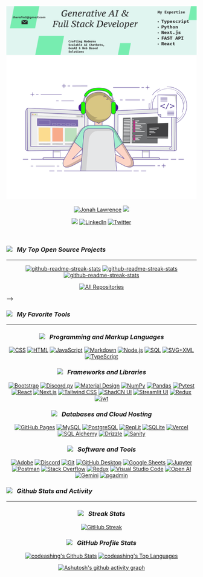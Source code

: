 
<img src="./assets/linkedbanner.png" alt="banner">
<img src="./assets/coding.gif" alt="banner">
 
   
<p align="center">
  <a href="https://github.com/codeashing">
   <img src="https://readme-typing-svg.demolab.com?font=Fira+Code&size=35&duration=1&pause=10000000&color=60f6af&center=true&repeat=false&width=435&lines=Rafi+Ali" alt="Jonah Lawrence" /></a>

  <a href="https://github.com/DenverCoder1/readme-typing-svg">
    <img src="https://readme-typing-svg.demolab.com?font=Fira+Code&pause=1000&width=435&lines=I'm+Software+Engineer;Generative+AI;Modern+Web+App+Developer;Jamstack+Developer;Empowering+solution+creation+for+success;Tech+Evangelist&font=Fira%20Code&center=true&width=600&height=45&color=60f6af&vCenter=true&pause=1000&size=22" /></a>
</p>
 
<!-- Social icons section -->
<p align="center">
<a href="https://therafiali.vercel.app/"><img src="https://img.shields.io/badge/personal website-F15B2A?style=for-the-badge&logo=firefox&logoColor=white"/></a>
  <a href="https://www.linkedin.com/in/therafiali/"><img  alt="LinkedIn" title="LinkedIn" src="https://img.shields.io/badge/LinkedIn-0b5fbb?style=for-the-badge&logo=linkedin&logoColor=white"/></a>
  <a href="https://twitter.com/therafiali"><img  alt="Twitter" title="Twitter" src="https://img.shields.io/badge/twitter-1c96e9?style=for-the-badge&logo=twitter&logoColor=white"/></a>
  <br/>
   
</p>

<br/>

***<h3><img src="https://media.giphy.com/media/ES9cAJlcxblRESzOH1/giphy.gif" width="50px"> &nbsp; My Top Open Source Projects</h3>***
<hr></hr>


<div align="center" >
  <p>
    <a href="https://github.com/therafiali/Chatbot_with_Simple_Book_Api"><img width="278" src="https://denvercoder1-github-readme-stats.vercel.app/api/pin/?username=therafiali&repo=Chatbot_with_Simple_Book_Api&theme=react&bg_color=#26bf86&title_color=#197f59&hide_border=true&icon_color=#1d9468&show_icons=false" alt="github-readme-streak-stats"></a>
    <a href="https://github.com/therafiali/Financial_Analyst_using_GenAI"><img width="278" src="https://denvercoder1-github-readme-stats.vercel.app/api/pin/?username=therafiali&repo=Financial_Analyst_using_GenAI&theme=react&bg_color=#26bf86&title_color=#197f59&hide_border=true&icon_color=#1d9468&show_icons=false" alt="github-readme-streak-stats"></a>
    <a href="https://github.com/therafiali/Full_Stack_ecommerce_project-01"><img width="278" src="https://denvercoder1-github-readme-stats.vercel.app/api/pin/?username=therafiali&repo=Full_Stack_ecommerce_project-01&theme=react&bg_color=#26bf86&title_color=#197f59&hide_border=true&icon_color=#1d9468&show_icons=false" alt="github-readme-streak-stats"></a>
    
  </p>

  <a href="https://github.com/therafiali?tab=repositories&sort=stargazers"><img alt="All Repositories" title="All Repositories" src="https://custom-icon-badges.demolab.com/badge/-Click%20Here%20For%20All%20My%20Repos-1F222E?style=for-the-badge&logoColor=white&logo=repo"/></a>

</div>

<!-- ***<h3><img src="https://media.giphy.com/media/QTmfvHGklosY1ha87W/giphy.gif" width="50px"> &nbsp; Top Projects I've Contributed To </h3>***
<hr></hr>

<div align="center" >

  <!-- Small repo cards https://github.com/DenverCoder1/github-readme-stats (fork of anuraghazra/github-readme-stats) -->
  <!-- <p>
    <a href="https://github.com/rashidwassan/learning-resources"><img width="278" src="https://denvercoder1-github-readme-stats.vercel.app/api/pin/?username=rashidwassan&repo=learning-resources&theme=react&bg_color=1F222E&title_color=4E96FFFF&hide_border=true&icon_color=4e96ff&show_icons=false&show_description=false" alt="flask"></a>
  </p>
</div> --> -->


***<h3><img src="https://media2.giphy.com/media/QssGEmpkyEOhBCb7e1/giphy.gif?cid=ecf05e47a0n3gi1bfqntqmob8g9aid1oyj2wr3ds3mg700bl&rid=giphy.gif" width="50px"> &nbsp; My Favorite Tools </h3>***
<hr></hr>

<div align="center" >

### ***<img src="https://media.giphy.com/media/IdyAQJVN2kVPNUrojM/giphy.gif" width="30px"> &nbsp; Programming and Markup Languages***

  <p>
      <a href="https://github.com/search?q=user%3ADenverCoder1+language%3Acss"><img alt="CSS" src="https://img.shields.io/badge/CSS-1572B6.svg?logo=css3&logoColor=white"></a>
      <a href="https://github.com/search?q=user%3ADenverCoder1+language%3Ahtml"><img alt="HTML" src="https://img.shields.io/badge/HTML-E34F26.svg?logo=html5&logoColor=white"></a>
      <a href="https://github.com/search?q=user%3ADenverCoder1+language%3Ajavascript"><img alt="JavaScript" src="https://img.shields.io/badge/JavaScript-F7DF1E.svg?logo=javascript&logoColor=black"></a>
      <a href="https://github.com/search?q=user%3ADenverCoder1+language%3Amarkdown"><img alt="Markdown" src="https://img.shields.io/badge/Markdown-000000.svg?logo=markdown&logoColor=white"></a>
      <a href="https://github.com/search?q=user%3ADenverCoder1+language%3Ajavascript"><img alt="Node.js" src="https://img.shields.io/badge/Node.js-43853D.svg?logo=node.js&logoColor=white"></a>
      <a href="https://github.com/search?q=user%3ADenverCoder1+language%3Asql"><img alt="SQL" src="https://custom-icon-badges.demolab.com/badge/SQL-025E8C.svg?logo=database&logoColor=white"></a>
      <a href="https://github.com/search?q=user%3ADenverCoder1+language%3Asvg"><img alt="SVG+XML" src="https://img.shields.io/badge/SVG%2BXML-e0982c.svg?logo=svg&logoColor=white"></a>
      <a href="https://github.com/search?q=user%3ADenverCoder1+language%3AtypeScript"><img alt="TypeScript" src="https://img.shields.io/badge/TypeScript-007ACC.svg?logo=typescript&logoColor=white"></a>
  </p>

### ***<img src="https://media.giphy.com/media/v1.Y2lkPTc5MGI3NjExcHhyMXl6ZDZwZTN6bnBidm43Z2Yxam8zZ2R6YTJzZHRweGN6ZXVzYyZlcD12MV9pbnRlcm5hbF9naWZfYnlfaWQmY3Q9cw/M3nwJpDEUxkCzVftCi/giphy.gif" width="30px"> &nbsp; Frameworks and Libraries***
  <p>
      <a href="#"><img alt="Bootstrap" src="https://img.shields.io/badge/Bootstrap-7952B3.svg?logo=bootstrap&logoColor=white"></a>
      <a href="#"><img alt="Discord.py" src="https://custom-icon-badges.demolab.com/badge/Discord.py-0d1620.svg?logo=dpy"></a>
      <a href="#"><img alt="Material Design" src="https://img.shields.io/badge/Material%20Design-0081CB.svg?logo=material-design&logoColor=white"></a>
      <a href="#"><img alt="NumPy" src="https://img.shields.io/badge/Numpy-013243.svg?logo=numpy&logoColor=white"></a>
      <a href="#"><img alt="Pandas" src="https://img.shields.io/badge/Pandas-150458.svg?logo=pandas&logoColor=white"></a>
      <a href="#"><img alt="Pytest" src="https://img.shields.io/badge/Pytest-0A9EDC.svg?logo=pytest&logoColor=white"></a>
      <a href="#"><img alt="React" src="https://img.shields.io/badge/React-20232a.svg?logo=react&logoColor=%2361DAFB"></a>
      <a href="#"><img alt="Next.js" src="https://img.shields.io/badge/ Next.js-20232a.svg?logo=next.js&logoColor=%2361DAFB"></a>
      <a href="#"><img alt="Tailwind CSS" src="https://img.shields.io/badge/ Tailwind CSS-20232a.svg?logo=Tailwind CSS&logoColor=%2361DAFB"></a>
      <a href="#"><img alt="ShadCN UI" src="https://img.shields.io/badge/ ShadCN UI-20232a.svg?logo=shadcnui&logoColor=%2361DAFB"></a>
      <a href="#"><img alt="Streamlit UI" src="https://img.shields.io/badge/ Streamlit UI-20232a.svg?logo=streamlit&logoColor=%2361DAFB"></a>
      <a href="#"><img alt="Redux" src="https://img.shields.io/badge/ Redux-20232a.svg?logo=redux&logoColor=%2361DAFB"></a>
      <a href="#"><img alt="jwt" src="http://jwt.io/badge/ JWT-20232a.svg?logo=jwt&logoColor=%2361DAFB"></a>
  </p>

### ***<img src="https://media.giphy.com/media/jnDKffgCfGYOp6cMTK/giphy.gif" width="30px"> &nbsp; Databases and Cloud Hosting***

  <p>
      <a href="#"><img alt="GitHub Pages" src="https://img.shields.io/badge/GitHub%20Pages-327FC7.svg?logo=github&logoColor=white"></a>
      <a href="#"><img alt="MySQL" src="https://img.shields.io/badge/MySQL-00f.svg?logo=mysql&logoColor=white"></a>
      <a href="#"><img alt="PostgreSQL" src ="https://img.shields.io/badge/PostgreSQL-316192.svg?logo=postgresql&logoColor=white"></a>
      <a href="#"><img alt="Repl.it" src="https://img.shields.io/badge/Repl.it-0D101E.svg?logo=Replit&logoColor=white"></a>
      <a href="#"><img alt="SQLite" src ="https://img.shields.io/badge/SQLite-07405e.svg?logo=sqlite&logoColor=white"></a>
      <a href="#"><img alt="Vercel" src="https://img.shields.io/badge/Vercel-000000.svg?logo=vercel&logoColor=white"></a>
      <a href="#"><img alt="SQL Alchemy" src="https://img.shields.io/badge/SQL Alchemy-000000.svg?logo=sqlalchemy&logoColor=white"></a>
      <a href="#"><img alt="Drizzle" src="https://img.shields.io/badge/Drizzle-000000.svg?logo=drizzle&logoColor=white"></a>
      <a href="#"><img alt="Sanity" src="https://img.shields.io/badge/Sanity-000000.svg?logo=Sanity&logoColor=white"></a>
  </p>

### ***<img src="https://media.giphy.com/media/CAIgh8LKFbIciGx5Qe/giphy.gif" width="30px"> &nbsp; Software and Tools***

  <p>
      <a href="#"><img alt="Adobe" src="https://img.shields.io/badge/Adobe-FF0000.svg?logo=adobe&logoColor=white"></a>
      <a href="#"><img alt="Discord" src="https://img.shields.io/badge/-Discord-5865F2.svg?logo=discord&logoColor=white"></a>
      <a href="#"><img alt="Git" src="https://img.shields.io/badge/Git-F05033.svg?logo=git&logoColor=white"></a>
      <a href="#"><img alt="GitHub Desktop" src="https://img.shields.io/badge/GitHub%20Desktop-8034A9.svg?logo=github&logoColor=white"></a>
      <a href="#"><img alt="Google Sheets" src="https://img.shields.io/badge/Sheets-34A853.svg?logo=google%20sheets&logoColor=white"></a>
      <a href="#"><img alt="Jupyter" src="https://img.shields.io/badge/Jupyter-F37626.svg?logo=Jupyter&logoColor=white"></a>
      <a href="#"><img alt="Postman" src="https://img.shields.io/badge/Postman-FF6C37?logo=postman&logoColor=white"></a>
      <a href="#"><img alt="Stack Overflow" src="https://img.shields.io/badge/-Stack%20Overflow-FE7A16?logo=stack-overflow&logoColor=white"></a>
      <a href="#"><img alt="Redux" src="https://img.shields.io/badge/ Redux-20232a.svg?logo=redux&logoColor=%2361DAFB"></a>
      <a href="#"><img alt="Visual Studio Code" src="https://img.shields.io/badge/Visual%20Studio%20Code-0078d7.svg?logo=visual-studio-code&logoColor=white"></a>
      <a href="#"><img alt="Open AI" src="https://img.shields.io/badge/Open AI-0078d7.svg?logo=openai&logoColor=white"></a>
      <a href="#"><img alt="Gemini" src="https://img.shields.io/badge/Gemini-0078d7.svg?logo=google&logoColor=white"></a>
      <a href="#"><img alt="pgadmin" src="https://img.shields.io/badge/PG Admin-0078d7.svg?logo=pgadmin&logoColor=white"></a>
  </p>
  
</div>



***<h3><img src="https://media.giphy.com/media/KzJkzjggfGN5Py6nkT/giphy.gif" width="50px"> &nbsp; Github Stats and Activity</h3>***
<hr></hr>

<div align="center" >

### ***<img src="https://media.giphy.com/media/KeUoFXwyzOksZrJ6D6/giphy.gif" width="30px"> &nbsp; Streak Stats***

[![GitHub Streak](https://streak-stats.demolab.com?user=therafiali&theme=sunset-gradient&date_format=j%20M%5B%20Y%5D)](https://git.io/streak-stats)

### ***<img src="https://media.giphy.com/media/Th4eDUkNM3BYRXnzQi/giphy.gif" width="40px"> &nbsp; GitHub Profile Stats***

  <a href="https://github.com/therafiali/github-readme-stats"><img alt="codeashing's Github Stats" src="https://denvercoder1-github-readme-stats.vercel.app/api/?username=therafiali&show_icons=true&include_all_commits=true&count_private=true&theme=react&hide_border=true&bg_color=1F222E&title_color=4E96FFFF&icon_color=" height="192px"/></a>
  <a href="https://github.com/therafiali/github-readme-stats"><img alt="codeashing's Top Languages" src="https://denvercoder1-github-readme-stats.vercel.app/api/top-langs/?username=therafiali&langs_count=8&layout=compact&theme=react&hide_border=true&bg_color=1F222E&title_color=4E96FFFF&icon_color=F8D866&hide=Jupyter%20Notebook,Roff" height="192px"/></a>
  <br/>

[![Ashutosh's github activity graph](https://github-readme-activity-graph.vercel.app/graph?username=therafiali&bg_color=20222e&color=4e96ff&line=4783de&point=ffffff&area=true&hide_border=true)](https://github.com/ashutosh00710/github-readme-activity-graph)

</div>

